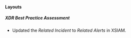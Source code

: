 
#### Layouts
##### XDR Best Practice Assessment
- Updated the *Related Incident* to *Related Alerts* in XSIAM.

